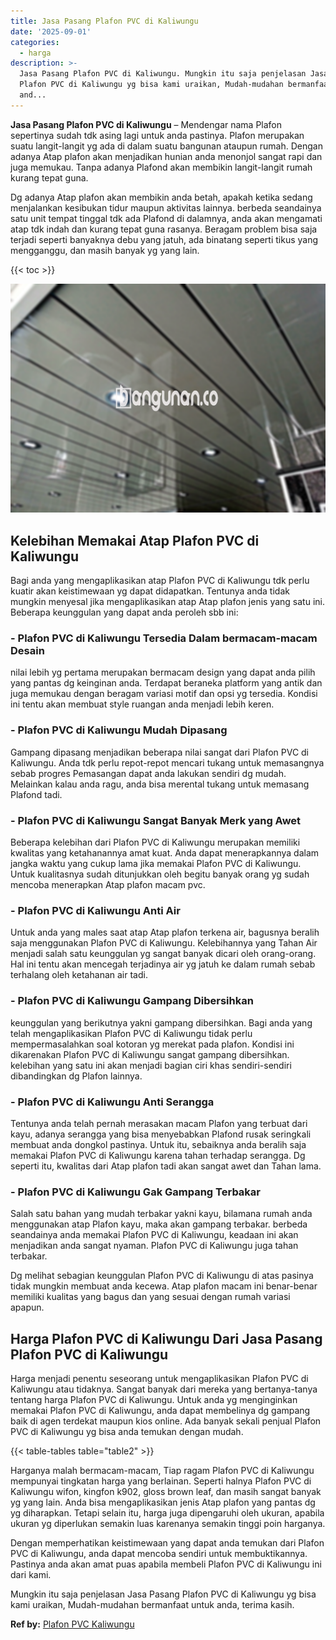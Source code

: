 ```yaml
---
title: Jasa Pasang Plafon PVC di Kaliwungu
date: '2025-09-01'
categories:
  - harga
description: >-
  Jasa Pasang Plafon PVC di Kaliwungu. Mungkin itu saja penjelasan Jasa Pasang
  Plafon PVC di Kaliwungu yg bisa kami uraikan, Mudah-mudahan bermanfaat untuk
  and...
---
```


**Jasa Pasang Plafon PVC di Kaliwungu** – Mendengar nama Plafon sepertinya sudah tdk asing lagi untuk anda pastinya. Plafon merupakan suatu langit-langit yg ada di dalam suatu bangunan ataupun rumah. Dengan adanya Atap plafon akan menjadikan hunian anda menonjol sangat rapi dan juga memukau. Tanpa adanya Plafond akan membikin langit-langit rumah kurang tepat guna.

Dg adanya Atap plafon akan membikin anda betah, apakah ketika sedang menjalankan kesibukan tidur maupun aktivitas lainnya. berbeda seandainya satu unit tempat tinggal tdk ada Plafond di dalamnya, anda akan mengamati atap tdk indah dan kurang tepat guna rasanya. Beragam problem bisa saja terjadi seperti banyaknya debu yang jatuh, ada binatang seperti tikus yang mengganggu, dan masih banyak yg yang lain.

{{< toc >}}

![Jasa Pasang Plafon PVC di Kaliwungu](/images/flafond-pvc-murah07.png)

## Kelebihan Memakai Atap Plafon PVC di Kaliwungu

Bagi anda yang mengaplikasikan atap Plafon PVC di Kaliwungu tdk perlu kuatir akan keistimewaan yg dapat didapatkan. Tentunya anda tidak mungkin menyesal jika mengaplikasikan atap Atap plafon jenis yang satu ini. Beberapa keunggulan yang dapat anda peroleh sbb ini:

### \- Plafon PVC di Kaliwungu Tersedia Dalam bermacam-macam Desain

nilai lebih yg pertama merupakan bermacam design yang dapat anda pilih yang pantas dg keinginan anda. Terdapat beraneka platform yang antik dan juga memukau dengan beragam variasi motif dan opsi yg tersedia. Kondisi ini tentu akan membuat style ruangan anda menjadi lebih keren.

### \- Plafon PVC di Kaliwungu Mudah Dipasang

Gampang dipasang menjadikan beberapa nilai sangat dari Plafon PVC di Kaliwungu. Anda tdk perlu repot-repot mencari tukang untuk memasangnya sebab progres Pemasangan dapat anda lakukan sendiri dg mudah. Melainkan kalau anda ragu, anda bisa merental tukang untuk memasang Plafond tadi.

### \- Plafon PVC di Kaliwungu Sangat Banyak Merk yang Awet

Beberapa kelebihan dari Plafon PVC di Kaliwungu merupakan memiliki kwalitas yang ketahanannya amat kuat. Anda dapat menerapkannya dalam jangka waktu yang cukup lama jika memakai Plafon PVC di Kaliwungu. Untuk kualitasnya sudah ditunjukkan oleh begitu banyak orang yg sudah mencoba menerapkan Atap plafon macam pvc.

### \- Plafon PVC di Kaliwungu Anti Air

Untuk anda yang males saat atap Atap plafon terkena air, bagusnya beralih saja menggunakan Plafon PVC di Kaliwungu. Kelebihannya yang Tahan Air menjadi salah satu keunggulan yg sangat banyak dicari oleh orang-orang. Hal ini tentu akan mencegah terjadinya air yg jatuh ke dalam rumah sebab terhalang oleh ketahanan air tadi.

### \- Plafon PVC di Kaliwungu Gampang Dibersihkan

keunggulan yang berikutnya yakni gampang dibersihkan. Bagi anda yang telah mengaplikasikan Plafon PVC di Kaliwungu tidak perlu mempermasalahkan soal kotoran yg merekat pada plafon. Kondisi ini dikarenakan Plafon PVC di Kaliwungu sangat gampang dibersihkan. kelebihan yang satu ini akan menjadi bagian ciri khas sendiri-sendiri dibandingkan dg Plafon lainnya.

### \- Plafon PVC di Kaliwungu Anti Serangga

Tentunya anda telah pernah merasakan macam Plafon yang terbuat dari kayu, adanya serangga yang bisa menyebabkan Plafond rusak seringkali membuat anda dongkol pastinya. Untuk itu, sebaiknya anda beralih saja memakai Plafon PVC di Kaliwungu karena tahan terhadap serangga. Dg seperti itu, kwalitas dari Atap plafon tadi akan sangat awet dan Tahan lama.

### \- Plafon PVC di Kaliwungu Gak Gampang Terbakar

Salah satu bahan yang mudah terbakar yakni kayu, bilamana rumah anda menggunakan atap Plafon kayu, maka akan gampang terbakar. berbeda seandainya anda memakai Plafon PVC di Kaliwungu, keadaan ini akan menjadikan anda sangat nyaman. Plafon PVC di Kaliwungu juga tahan terbakar.

Dg melihat sebagian keunggulan Plafon PVC di Kaliwungu di atas pasinya tidak mungkin membuat anda kecewa. Atap plafon macam ini benar-benar memiliki kualitas yang bagus dan yang sesuai dengan rumah variasi apapun.

## Harga Plafon PVC di Kaliwungu Dari Jasa Pasang Plafon PVC di Kaliwungu

Harga menjadi penentu seseorang untuk mengaplikasikan Plafon PVC di Kaliwungu atau tidaknya. Sangat banyak dari mereka yang bertanya-tanya tentang harga Plafon PVC di Kaliwungu. Untuk anda yg menginginkan memakai Plafon PVC di Kaliwungu, anda dapat membelinya dg gampang baik di agen terdekat maupun kios online. Ada banyak sekali penjual Plafon PVC di Kaliwungu yg bisa anda temukan dengan mudah.

{{< table-tables table="table2" >}}

Harganya malah bermacam-macam, Tiap ragam Plafon PVC di Kaliwungu mempunyai tingkatan harga yang berlainan. Seperti halnya Plafon PVC di Kaliwungu wifon, kingfon k902, gloss brown leaf, dan masih sangat banyak yg yang lain. Anda bisa mengaplikasikan jenis Atap plafon yang pantas dg yg diharapkan. Tetapi selain itu, harga juga dipengaruhi oleh ukuran, apabila ukuran yg diperlukan semakin luas karenanya semakin tinggi poin harganya.

Dengan memperhatikan keistimewaan yang dapat anda temukan dari Plafon PVC di Kaliwungu, anda dapat mencoba sendiri untuk membuktikannya. Pastinya anda akan amat puas apabila membeli Plafon PVC di Kaliwungu ini dari kami.

Mungkin itu saja penjelasan Jasa Pasang Plafon PVC di Kaliwungu yg bisa kami uraikan, Mudah-mudahan bermanfaat untuk anda, terima kasih.

**Ref by:** [Plafon PVC Kaliwungu](https://id.wikipedia.org/wiki/Plafon)
